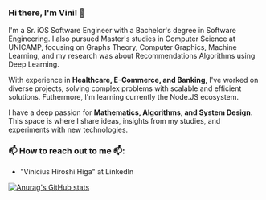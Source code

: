 ### Hi there, I'm Vini! 👋  

I'm a Sr. iOS Software Engineer with a Bachelor's degree in Software Engineering. I also pursued Master's studies in Computer Science at UNICAMP, focusing on Graphs Theory, Computer Graphics, Machine Learning, and my research was about Recommendations Algorithms using Deep Learning.  

With experience in **Healthcare, E-Commerce, and Banking**, I've worked on diverse projects, solving complex problems with scalable and efficient solutions. Futhermore, I'm learning currently the Node.JS ecosystem.

I have a deep passion for **Mathematics, Algorithms, and System Design**. This space is where I share ideas, insights from my studies, and experiments with new technologies.  

### 📫 How to reach out to me 📫:
- "Vinicius Hiroshi Higa" at LinkedIn


[![Anurag's GitHub stats](https://github-readme-stats.vercel.app/api?username=vinihiga)](https://github.com/anuraghazra/github-readme-stats)
